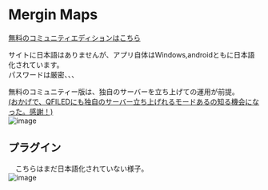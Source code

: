 # Mergin Maps

 [無料のコミュニティエディションはこちら](https://github.com/MerginMaps)

 サイトに日本語はありませんが、アプリ自体はWindows,androidともに日本語化されています。  
 パスワードは厳密、、、  

 無料のコミュニティー版は、独自のサーバーを立ち上げての運用が前提。  
 [(おかげで、QFILEDにも独自のサーバー立ち上げれるモードあるの知る機会になった。感謝！) ](https://docs.qfield.org/ja/get-started/tutorials/advanced-setup-qfc/)  
 ![image](https://github.com/user-attachments/assets/36a2c6f9-60c1-4f46-8111-d1cd6f6bc285)


 ## プラグイン
 　こちらはまだ日本語化されていない様子。  
  ![image](https://github.com/user-attachments/assets/de0d9c1e-1b18-4248-b659-d0820924946d)

